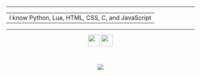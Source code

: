 <hr/>
<table align="center">
  <tbody>
    <tr>
      <td align="center">I know Python, Lua, HTML, CSS, C, and JavaScript</td>
    </tr>
  </tbody>
</table>
<hr/>
<p align="center">
  <a href="https://www.ubuntu.com/desktop"><img src="https://88x31.kate.pet/Ubuntu-88x31.gif" height="31" /></a>
  <a href="https://cataas.com/cat/says/meow?fontSize=96&fontColor=white"><img src="https://88x31.kate.pet/catscape-loader.gif" height="31" /></a>
</p>
<br/>

<p align="center"><a href="https://github.com/kurulen"><img src="https://www.jwz.org/compass2.gif" /></a></p>
